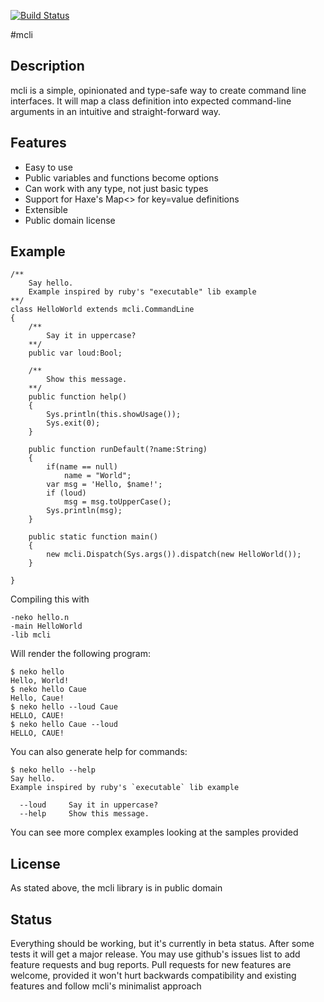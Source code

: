 [![Build Status](https://travis-ci.org/waneck/mcli.svg?branch=master)](https://travis-ci.org/waneck/mcli)

#mcli

## Description
mcli is a simple, opinionated and type-safe way to create command line interfaces.
It will map a class definition into expected command-line arguments in an intuitive and straight-forward way.

## Features
* Easy to use
* Public variables and functions become options
* Can work with any type, not just basic types
* Support for Haxe's Map<> for key=value definitions
* Extensible
* Public domain license

## Example

```
/**
	Say hello.
	Example inspired by ruby's "executable" lib example
**/
class HelloWorld extends mcli.CommandLine
{
	/**
		Say it in uppercase?
	**/
	public var loud:Bool;

	/**
		Show this message.
	**/
	public function help()
	{
		Sys.println(this.showUsage());
		Sys.exit(0);
	}

	public function runDefault(?name:String)
	{
		if(name == null)
			name = "World";
		var msg = 'Hello, $name!';
		if (loud)
			msg = msg.toUpperCase();
		Sys.println(msg);
	}

	public static function main()
	{
		new mcli.Dispatch(Sys.args()).dispatch(new HelloWorld());
	}

}
```

Compiling this with
```
-neko hello.n
-main HelloWorld
-lib mcli
```

Will render the following program:
```
$ neko hello
Hello, World!
$ neko hello Caue
Hello, Caue!
$ neko hello --loud Caue
HELLO, CAUE!
$ neko hello Caue --loud
HELLO, CAUE!
```

You can also generate help for commands:
```
$ neko hello --help
Say hello. 
Example inspired by ruby's `executable` lib example

  --loud     Say it in uppercase?
  --help     Show this message.
```

You can see more complex examples looking at the samples provided

## License
As stated above, the mcli library is in public domain

## Status
Everything should be working, but it's currently in beta status.
After some tests it will get a major release. You may use github's issues list to add feature requests and bug reports.
Pull requests for new features are welcome, provided it won't hurt backwards compatibility and existing features and follow mcli's minimalist approach
